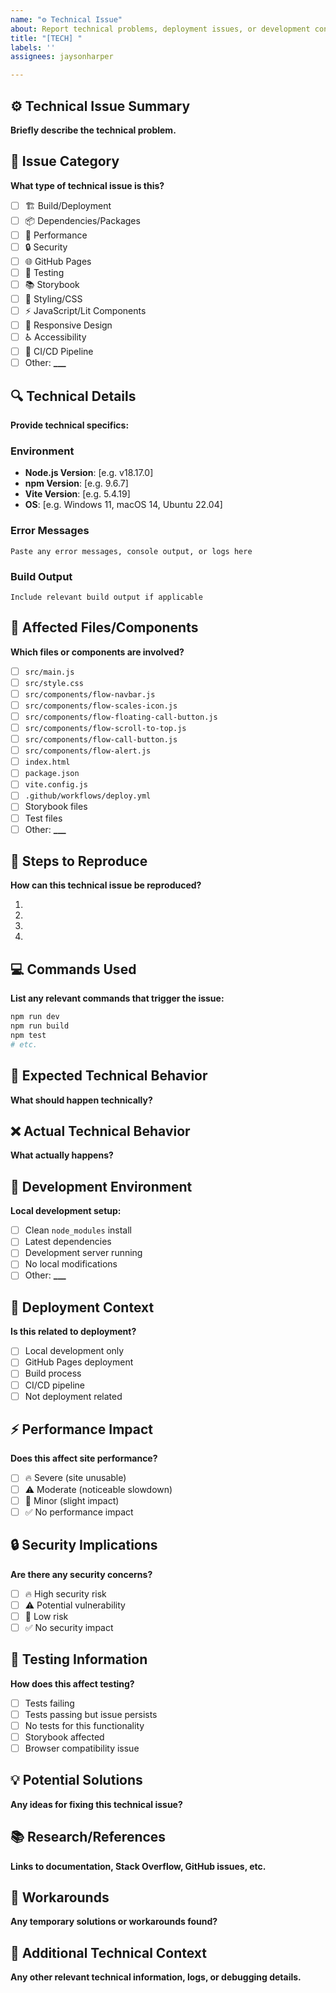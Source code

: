 ```yaml
---
name: "⚙️ Technical Issue"
about: Report technical problems, deployment issues, or development concerns
title: "[TECH] "
labels: ''
assignees: jaysonharper

---
```


## ⚙️ Technical Issue Summary

**Briefly describe the technical problem.**

## 🔧 Issue Category

**What type of technical issue is this?**

- [ ] 🏗️ Build/Deployment
- [ ] 📦 Dependencies/Packages
- [ ] 🚀 Performance
- [ ] 🔒 Security
- [ ] 🌐 GitHub Pages
- [ ] 🧪 Testing
- [ ] 📚 Storybook
- [ ] 🎨 Styling/CSS
- [ ] ⚡ JavaScript/Lit Components
- [ ] 📱 Responsive Design
- [ ] ♿ Accessibility
- [ ] 🔄 CI/CD Pipeline
- [ ] Other: ****\_\_\_****

## 🔍 Technical Details

**Provide technical specifics:**

### Environment

- **Node.js Version**: [e.g. v18.17.0]
- **npm Version**: [e.g. 9.6.7]
- **Vite Version**: [e.g. 5.4.19]
- **OS**: [e.g. Windows 11, macOS 14, Ubuntu 22.04]

### Error Messages

```
Paste any error messages, console output, or logs here
```

### Build Output

```
Include relevant build output if applicable
```

## 📁 Affected Files/Components

**Which files or components are involved?**

- [ ] `src/main.js`
- [ ] `src/style.css`
- [ ] `src/components/flow-navbar.js`
- [ ] `src/components/flow-scales-icon.js`
- [ ] `src/components/flow-floating-call-button.js`
- [ ] `src/components/flow-scroll-to-top.js`
- [ ] `src/components/flow-call-button.js`
- [ ] `src/components/flow-alert.js`
- [ ] `index.html`
- [ ] `package.json`
- [ ] `vite.config.js`
- [ ] `.github/workflows/deploy.yml`
- [ ] Storybook files
- [ ] Test files
- [ ] Other: ****\_\_\_****

## 🔄 Steps to Reproduce

**How can this technical issue be reproduced?**

1.
2.
3.
4.

## 💻 Commands Used

**List any relevant commands that trigger the issue:**

```bash
npm run dev
npm run build
npm test
# etc.
```

## 🎯 Expected Technical Behavior

**What should happen technically?**

## ❌ Actual Technical Behavior

**What actually happens?**

## 🔧 Development Environment

**Local development setup:**

- [ ] Clean `node_modules` install
- [ ] Latest dependencies
- [ ] Development server running
- [ ] No local modifications
- [ ] Other: ****\_\_\_****

## 🚀 Deployment Context

**Is this related to deployment?**

- [ ] Local development only
- [ ] GitHub Pages deployment
- [ ] Build process
- [ ] CI/CD pipeline
- [ ] Not deployment related

## ⚡ Performance Impact

**Does this affect site performance?**

- [ ] 🔥 Severe (site unusable)
- [ ] ⚠️ Moderate (noticeable slowdown)
- [ ] 📝 Minor (slight impact)
- [ ] ✅ No performance impact

## 🔒 Security Implications

**Are there any security concerns?**

- [ ] 🔥 High security risk
- [ ] ⚠️ Potential vulnerability
- [ ] 📝 Low risk
- [ ] ✅ No security impact

## 🧪 Testing Information

**How does this affect testing?**

- [ ] Tests failing
- [ ] Tests passing but issue persists
- [ ] No tests for this functionality
- [ ] Storybook affected
- [ ] Browser compatibility issue

## 💡 Potential Solutions

**Any ideas for fixing this technical issue?**

## 📚 Research/References

**Links to documentation, Stack Overflow, GitHub issues, etc.**

## 🔄 Workarounds

**Any temporary solutions or workarounds found?**

## 📝 Additional Technical Context

**Any other relevant technical information, logs, or debugging details.**
